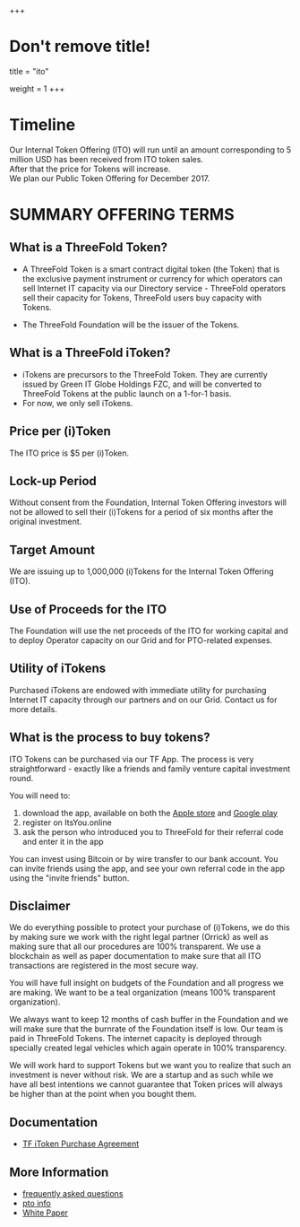 +++
# Don't remove title!
title = "ito"

weight = 1
+++

# Timeline

Our Internal Token Offering (ITO) will run until an amount corresponding to 5 million USD has been received from ITO token sales.  
After that the price for Tokens will increase.  
We plan our Public Token Offering for December 2017.

# SUMMARY OFFERING TERMS

## What is a ThreeFold Token?

- A ThreeFold Token is a smart contract digital token (the Token) that is the exclusive payment instrument or currency for which operators can sell Internet IT capacity via our Directory service - ThreeFold operators sell their capacity for Tokens, ThreeFold users buy capacity with Tokens.

- The ThreeFold Foundation will be the issuer of the Tokens.

## What is a ThreeFold iToken?

- iTokens are precursors to the ThreeFold Token. They are currently issued by Green IT Globe Holdings FZC, and will be converted to ThreeFold Tokens at the public launch on a 1-for-1 basis.
- For now, we only sell iTokens.

## Price per (i)Token

The ITO price is $5 per (i)Token.

## Lock-up Period

Without consent from the Foundation, Internal Token Offering investors will not be allowed to sell their (i)Tokens for a period of six months after the original investment.

## Target Amount

We are issuing up to 1,000,000 (i)Tokens for the Internal Token Offering (ITO).

## Use of Proceeds for the ITO

The Foundation will use the net proceeds of the ITO for working capital and to deploy Operator capacity on our Grid and for PTO-related expenses.

## Utility of iTokens

Purchased iTokens are endowed with immediate utility for purchasing Internet IT capacity through our partners and on our Grid. Contact us for more details.

## What is the process to buy tokens?

ITO Tokens can be purchased via our TF App.  The process is very straightforward - exactly like a friends and family venture capital investment round.

You will need to:
1. download the app, available on both the [Apple store](http://itunes.apple.com/app/id1276543091) and [Google play](https://market.android.com/details?id=com.mobicage.rogerthat.em.be.threefold.token)
2. register on ItsYou.online 
3. ask the person who introduced you to ThreeFold for their referral code and enter it in the app

You can invest using Bitcoin or by wire transfer to our bank account. You can invite friends using the app, and see your own referral code in the app using the "invite friends" button.

## Disclaimer

We do everything possible to protect your purchase of (i)Tokens, we do this by making sure we work with the right legal partner (Orrick) as well as making sure that all our procedures are 100% transparent. We use a blockchain as well as paper documentation to make sure that all ITO transactions are registered in the most secure way.

You will have full insight on budgets of the Foundation and all progress we are making.
We want to be a teal organization (means 100% transparent organization).

We always want to keep 12 months of cash buffer in the Foundation and we will make sure that the burnrate of the Foundation itself is low. Our team is paid in ThreeFold Tokens. The internet capacity is deployed through specially created legal vehicles which again operate in 100% transparency.

We will work hard to support Tokens but we want you to realize that such an investment is never without risk. We are a startup and as such while we have all best intentions we cannot guarantee that Token prices will always be higher than at the point when you bought them.

## Documentation

- [TF iToken Purchase Agreement](http://tiny.cc/tf_ito_investment_agr)

## More Information

- [frequently asked questions](/faq)
- [pto info](/pto)
- [White Paper](http://tiny.cc/tf_whitepaper_pto)
